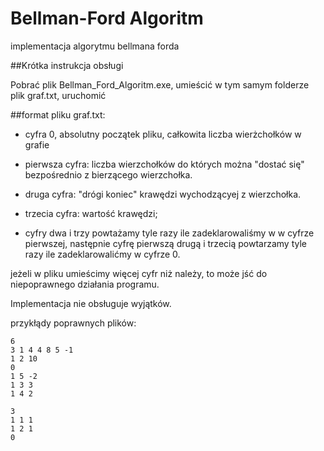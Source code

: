 # Bellman-Ford Algoritm
 implementacja algorytmu bellmana forda

 ##Krótka instrukcja obsługi

Pobrać plik Bellman_Ford_Algoritm.exe, umieścić w tym samym folderze plik graf.txt,
uruchomić

##format pliku graf.txt:
- cyfra 0, absolutny początek pliku, całkowita liczba wierżchołków w grafie

- pierwsza cyfra: liczba wierzchołków do których można "dostać się" bezpośrednio z bierzącego wierzchołka. 

- druga cyfra: "drógi koniec" krawędzi wychodzącyej z wierzchołka.

- trzecia cyfra: wartość krawędzi; 

- cyfry dwa i trzy powtażamy tyle razy ile zadeklarowaliśmy w w cyfrze pierwszej, następnie cyfrę pierwszą drugą i trzecią powtarzamy tyle razy ile zadeklarowalićmy w cyfrze 0.

jeżeli w pliku umieścimy więcej cyfr niż należy, to może jść do niepoprawnego działania programu. 

Implementacja nie obsługuje wyjątków.

przykłądy poprawnych plików:
```
6
3 1 4 4 8 5 -1
1 2 10
0
1 5 -2
1 3 3
1 4 2
```
```
3
1 1 1
1 2 1
0
```


